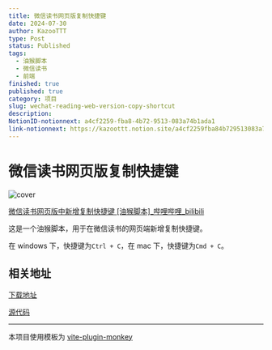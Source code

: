 ```yaml
---
title: 微信读书网页版复制快捷键
date: 2024-07-30
author: KazooTTT
type: Post
status: Published
tags:
  - 油猴脚本
  - 微信读书
  - 前端
finished: true
published: true
category: 项目
slug: wechat-reading-web-version-copy-shortcut
description:
NotionID-notionnext: a4cf2259-fba8-4b72-9513-083a74b1ada1
link-notionnext: https://kazoottt.notion.site/a4cf2259fba84b729513083a74b1ada1
---
```


# 微信读书网页版复制快捷键

![cover](https://pictures.kazoottt.top/2024/06/20240605-f9f1fd7eec262178e50fb61695d12535.png)

[微信读书网页版中新增复制快捷键 \[油猴脚本\]\_哔哩哔哩\_bilibili](https://www.bilibili.com/video/BV1L93qeQEFW/)

这是一个油猴脚本，用于在微信读书的网页端新增复制快捷键。

在 windows 下，快捷键为`Ctrl + C`，在 mac 下，快捷键为`Cmd + C`。

## 相关地址

[下载地址](https://greasyfork.org/zh-CN/scripts/497102-weread-copy-keymap)

[源代码](https://github.com/KazooTTT/weread-copy-keymap)

---

本项目使用模板为 [vite-plugin-monkey](https://github.com/lisonge/vite-plugin-monkey)
